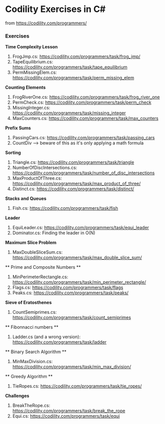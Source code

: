 # Codility Exercises in C&#35; #

from https://codility.com/programmers/

### Exercises

**Time Complexity Lesson**

1. FrogJmp.cs: https://codility.com/programmers/task/frog_jmp/
1. TapeEquilibrium.cs: https://codility.com/programmers/task/tape_equilibrium
1. PermMissingElem.cs: https://codility.com/programmers/task/perm_missing_elem

**Counting Elements**

1. FrogRiverOne.cs: https://codility.com/programmers/task/frog_river_one
1. PermCheck.cs: https://codility.com/programmers/task/perm_check
1. MissingInteger.cs: https://codility.com/programmers/task/missing_integer
1. MaxCounters.cs: https://codility.com/programmers/task/max_counters

**Prefix Sums**

1. PassingCars.cs: https://codility.com/programmers/task/passing_cars
1. CountDiv --> beware of this as it's only applying a math formula

**Sorting**

1. Triangle.cs: https://codility.com/programmers/task/triangle
1. NumberOfDiscIntersections.cs: https://codility.com/programmers/task/number_of_disc_intersections
1. MaxProductOfThree.cs: https://codility.com/programmers/task/max_product_of_three/
1. Distinct.cs: https://codility.com/programmers/task/distinct/

**Stacks and Queues**

1. Fish.cs: https://codility.com/programmers/task/fish

**Leader**

1. EquiLeader.cs: https://codility.com/programmers/task/equi_leader
1. Dominator.cs: Finding the leader in O(N)

**Maximum Slice Problem**

1. MaxDoubleSliceSum.cs: https://codility.com/programmers/task/max_double_slice_sum/

** Prime and Composite Numbers **

1. MinPerimeterRectangle.cs: https://codility.com/programmers/task/min_perimeter_rectangle/
1. Flags.cs: https://codility.com/programmers/task/flags
1. Peaks.cs: https://codility.com/programmers/task/peaks/

**Sieve of Eratosthenes**

1. CountSemiprimes.cs: https://codility.com/programmers/task/count_semiprimes

** Fibonnacci numbers **

1. Ladder.cs (and a wrong version): https://codility.com/programmers/task/ladder

** Binary Search Algorithm **

1. MinMaxDivision.cs: https://codility.com/programmers/task/min_max_division/

** Greedy Algorithm **

1. TieRopes.cs: https://codility.com/programmers/task/tie_ropes/

**Challenges**

1. BreakTheRope.cs: https://codility.com/programmers/task/break_the_rope
1. Equi.cs: https://codility.com/programmers/task/equi

